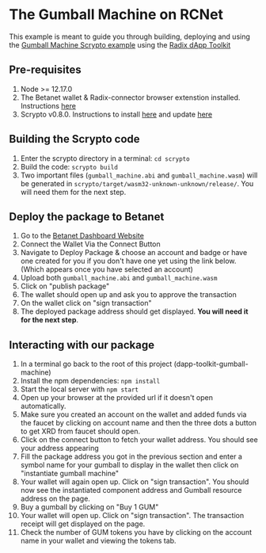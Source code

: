 # The Gumball Machine on RCNet
This example is meant to guide you through building, deploying and using the [Gumball Machine Scrypto example](https://github.com/radixdlt/scrypto-examples/tree/main/full-stack/dapp-toolkit-gumball-machine) using the [Radix dApp Toolkit](https://github.com/radixdlt/radix-dapp-toolkit#readme)

## Pre-requisites
1. Node >= 12.17.0
2. The Betanet wallet & Radix-connector browser extenstion installed. Instructions [here](https://docs-babylon.radixdlt.com/main/getting-started-developers/wallet-and-connector.html)
3. Scrypto v0.8.0. Instructions to install [here](https://docs-babylon.radixdlt.com/main/getting-started-developers/first-component/install-scrypto.html) and update [here](https://docs-babylon.radixdlt.com/main/getting-started-developers/first-component/updating-scrypto.html)

## Building the Scrypto code
1. Enter the scrypto directory in a terminal: `cd scrypto`
1. Build the code: `scrypto build`
1. Two important files (`gumball_machine.abi` and `gumball_machine.wasm`) will be generated in `scrypto/target/wasm32-unknown-unknown/release/`. You will need them for the next step.

## Deploy the package to Betanet
1. Go to the [Betanet Dashboard Website](https://betanet-dashboard.radixdlt.com/)
2. Connect the Wallet Via the Connect Button
3. Navigate to Deploy Package & choose an account and badge or have one created for you if you don't have one yet using the link below. (Which appears once you have selected an account)
4. Upload both `gumball_machine.abi` and `gumball_machine.wasm`
5. Click on "publish package"
6. The wallet should open up and ask you to approve the transaction
7. On the wallet click on "sign transaction"
8. The deployed package address should get displayed. **You will need it for the next step**.

## Interacting with our package
1. In a terminal go back to the root of this project (dapp-toolkit-gumball-machine)
2. Install the npm dependencies: `npm install`
3. Start the local server with `npm start`
4. Open up your browser at the provided url if it doesn't open automatically.
5. Make sure you created an account on the wallet and added funds via the faucet by clicking on account name and then the three dots a button to get XRD from faucet should open.
6. Click on the connect button to fetch your wallet address. You should see your address appearing 
7. Fill the package address you got in the previous section and enter a symbol name for your gumball to display in the wallet then click on "instantiate gumball machine"
8. Your wallet will again open up. Click on "sign transaction". You should now see the instantiated component address and Gumball resource address on the page.
9. Buy a gumball by clicking on "Buy 1 GUM"
10. Your wallet will open up. Click on "sign transaction". The transaction receipt will get displayed on the page.
11. Check the number of GUM tokens you have by clicking on the account name in your wallet and viewing the tokens tab.